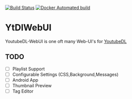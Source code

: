 [![Build Status](https://travis-ci.com/Phyrone/YtDlWebUI.svg?token=fcr1bEV3D1ypyoN5pQdi&branch=master)](https://travis-ci.com/Phyrone/YtDlWebUI) [![Docker Automated build](https://img.shields.io/docker/automated/phyrone/ytdlwebui.svg)](https://hub.docker.com/r/phyrone/ytdlwebui/)
# YtDlWebUI
YoutubeDL-WebUI is one oft many Web-UI's for [YoutubeDL](https://rg3.github.io/youtube-dl/)
## TODO
- [ ] Playlist Support
- [ ] Configurable Settings (CSS,Background,Messages)
- [ ] Android App
- [ ] Thumbnail Preview
- [ ] Tag Editor
